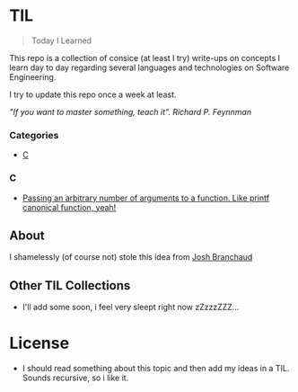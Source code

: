 # TIL

> Today I Learned

This repo is a collection of consice (at least I try) write-ups on concepts I learn day to day regarding several languages and technologies on Software Engineering.

I try to update this repo once a week at least.

*"If you want to master something, teach it". Richard P. Feynnman*

### Categories

* [C](#C)

### C

- [Passing an arbitrary number of arguments to a function. Like printf canonical function, yeah!](lang-c/00_variadic_functions.md)

## About 

I shamelessly (of course not) stole this idea from [Josh Branchaud](jbranchaud/til/)

## Other TIL Collections

* I'll add some soon, i feel very sleept right now zZzzzZZZ...

# License

* I should read something about this topic and then add my ideas in a TIL. Sounds recursive, so i like it.
